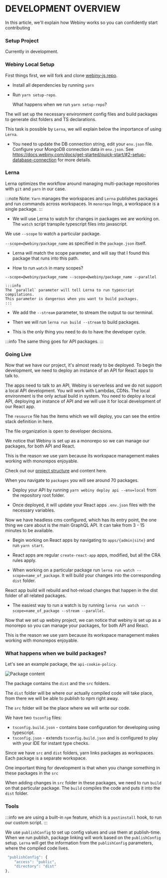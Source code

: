 # DEVELOPMENT OVERVIEW

In this article, we'll explain how Webiny works so you can confidently start contributing

### Setup Project

Currently in development.

### Webiny Local Setup

First things first, we will fork and clone [webiny-js repo](https://github.com/webiny/webiny-js). 

* Install all dependencies by running ```yarn```

* Run `yarn setup-repo`. 

  What happens when we run `yarn setup-repo`?

The will set up the necessary environment config files and build packages to generate dist folders and TS declarations.

This task is possible by `Lerna`, we will explain below the importance of using `Lerna`.

* You need to update the DB connection string, edit your `env.json` file.
  Configure your MongoDB connection data in `env.json`. 
  See https://docs.webiny.com/docs/get-started/quick-start/#2-setup-database-connection for more details.

<!-- 
Webiny has around 70 packages, 90% of them are written in TypeScript.
Webiny has around 70 packages where 90% of them are written in TypeScript.

Lerna analyses all packages and dependencies, then it builds a dependency graph. The packages are build in a particular order. First the packages that don't have dependencies start to be build, then the next level of dependencies and so on.

This is an important because typescript declarations that define one package, are used by in other packages. The order of building is very important and for that Lerna does the job as a champ. -->

### Lerna

Lerna optimizes the workflow around managing multi-package repositories with `git` and `yarn` in our case.


:::note Note:
 `Yarn` manages the workspaces and  `Lerna` publishes packages and run commands across workspaces. In `monorepo` lingo, a workspace is a single package.
:::

 * We will use Lerna to watch for changes in packages we are working on.
  The `watch` script transpile typescript files into javascript. 
 
  We use `--scope` to watch a particular package.
 
 `--scope=@webiny/package_name` as specified in the `package.json` itself.

 * Lerna will match the scope parameter, and will say that I found this package that runs into this path. 

 * How to run `watch` in many scopes?

 `--scope=@webiny/package_name --scope=@webiny/package_name --parallel` 
 
    :::info
    The `parallel` parameter will tell Lerna to run typescript compilations.
    This parameter is dangerous when you want to build packages.
    :::

 * We add the `--stream` parameter, to stream the output to our terminal.

 * Then we will run `lerna run build --stream` to build packages.

 * This is the only thing you need to do to have the developer cycle. 

:::info
The same thing goes for API packages.
:::

### Going Live

Now that we have our project, it's almost ready to be deployed. To begin the development, we need to deploy an instance of an API for React apps to talk to.

The apps need to talk to an API, Webiny is serverless and we do not support a local API development. You will work with Lambdas, CDNs. The local environment is the only actual build in system. You need to deploy a local API, deploying an instance of API and we will use it for local development of our React app.

The `resource` file has the items which we will deploy, you can see the entire stack definition in here.

The file organization is open to developer decisions.

We notice that Webiny is set up as a monorepo so we can manage our packages, for both API and React. 

This is the reason we use yarn because its workspace management makes working with monorepos enjoyable.

Check out our [project structure](https://docs.webiny.com/docs/deep-dive/project-structure) and content here.

When you navigate to `packages` you will see around 70 packages.

- Deploy your API by running 
`yarn webiny deploy api --env=local` from the repository root folder.

- Once deployed, it will update your React apps `.env.json` files with the necessary variables.

Now we have headless cms configured, which has its entry point, the one thing we care about is the main GraphQL API. It can take from 3 - 15 minutes to be available. 

- Begin working on React apps by navigating to `apps/{admin|site}` and run `yarn start`.

- React apps are regular `create-react-app` apps, modified, but all the CRA rules apply.

- When working on a particular package run `lerna run watch --scope=name_of_package`. It will build your changes into the corresponding `dist` folder.

 React app build will rebuild and hot-reload changes that happen in the dist folder of all related packages.

 - The easiest way to run a watch is by running ```lerna run watch --scope=name_of_package --stream --parallel```.

Now that we set up webiny project, we can notice that webiny is set up as a monorepo so you can manage your packages, for both API and React.

This is the reason we use yarn because its workspace management makes working with monorepos enjoyable.

### What happens when we build packages?

Let's see an example package, the `api-cookie-policy`. 

![Package content](/img/deep-dive/architecture/webiny-package-content.png)

The package contains the `dist` and the `src` folders.

The `dist` folder will be where our actually compiled code will take place, from there we will be able to publish to npm right away.

The `src` folder will be the place where we will write our code.

We have two `tsconfig` files:
- `tsconfig.build.json` - contains base configuration for developing using typescript.
- `tsconfig.json` - extends `tsconfig.build.json` and is configured to play with your IDE for instant type checks.

Since we have `src` and `dist` folders, yarn links packages as workspaces. Each package is a separate workspace.

One important thing for development is that when you change something in these packages in the `src`

When adding changes in `src` folder in these packages, we need to run `build` on that particular package. The `build` compiles the code and puts it into the `dist` folder.


### Tools

:::info
we are using a built-in `npm` feature, which is a `postinstall` hook, to run our custom script.
:::

We use `publishConfig` to set up config values and use them at publish-time. When we run publish, package linking will work based on the `publishConfig` setup. `Lerna` will get the information from the `publishConfig` parameters, where the compiled code lives.

```ts
 "publishConfig": {
    "access": "public",
    "directory": "dist"
},
```